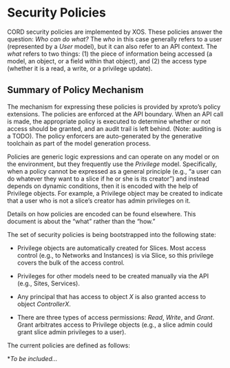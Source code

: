 # Security Policies

CORD security policies are implemented by XOS. These policies answer
the question: *Who can do what?* The *who* in this case generally
refers to a user (represented by a *User* model), but it can also
refer to an API context. The *what* refers to two things: (1) the
piece of information being accessed (a model, an object, or a field
within that object), and (2) the access type (whether it is a read, a
write, or a privilege update).

## Summary of Policy Mechanism

The mechanism for expressing these policies is provided by xproto’s
policy extensions. The policies are enforced at the API boundary. When
an API call is made, the appropriate policy is executed to determine
whether or not access should be granted, and an audit trail is left
behind. (Note: auditing is a TODO). The policy enforcers are
auto-generated by the generative toolchain as part of the model
generation process.

Policies are generic logic expressions and can operate on any model
or on the environment, but they frequently use the *Privilege* model.
Specifically, when a policy cannot be expressed as a general principle
(e.g., “a user can do whatever they want to a slice if he or she is
its creator”) and instead depends on dynamic conditions, then it is
encoded with the help of Privilege objects. For example, a Privilege
object may be created to indicate that a user who is not a slice’s
creator has admin privileges on it.

Details on how policies are encoded can be found elsewhere.
This document is about the “what” rather than the “how.”

The set of security policies is being bootstrapped into the following
state:

* Privilege objects are automatically created for Slices. Most access
control (e.g., to Networks and Instances) is via Slice, so this
privilege covers the bulk of the access control.

* Privileges for other models need to be created manually via the API
(e.g., Sites, Services).

* Any principal that has access to object *X* is also granted access
to object *ControllerX*.

* There are three types of access permissions: *Read*, *Write*, and
*Grant*. Grant arbitrates access to Privilege objects (e.g., a slice
admin could grant slice admin privileges to a user).

The current policies are defined as follows:

**To be included...*
